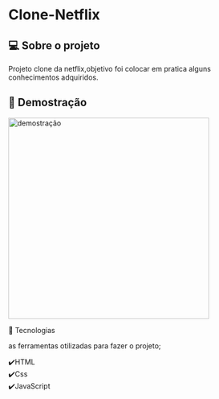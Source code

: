 <h1> Clone-Netflix </h1>

<h2>💻 Sobre o projeto </h2>

<p>Projeto clone da netflix,objetivo foi colocar em pratica alguns conhecimentos adquiridos.</p>

<h2>📸 Demostração </h2>

<img src="https://user-images.githubusercontent.com/110493728/227828136-c15d29d6-15ad-434a-b7ff-1a5ca186e0f3.mp4" alt="demostração" height="400" />




🚀 Tecnologias

<p>as ferramentas otilizadas para fazer o projeto;</p>

✔️HTML<br>
✔️Css <br>
✔️JavaScript<br>
